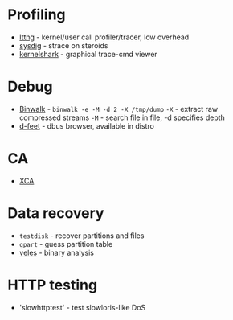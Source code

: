 # Profiling

* [lttng](http://lttng.org/) - kernel/user call profiler/tracer, low overhead
* [sysdig](http://www.sysdig.org) - strace on steroids
* [kernelshark](http://people.redhat.com/srostedt/kernelshark/HTML/) - graphical trace-cmd viewer

# Debug
* [Binwalk](http://binwalk.org/) - `binwalk -e -M -d 2 -X /tmp/dump` `-X` - extract raw compressed streams `-M` - search file in file, -d specifies depth
* [d-feet](https://wiki.gnome.org/action/show/Apps/DFeet?action=show&redirect=DFeet) - dbus browser, available in distro

# CA
* [XCA](https://packages.debian.org/search?keywords=xca)

# Data recovery

* `testdisk` - recover partitions and files
* `gpart` - guess partition table
* [veles](https://codisec.com/veles/) - binary analysis

# HTTP testing

* 'slowhttptest' - test slowloris-like DoS
